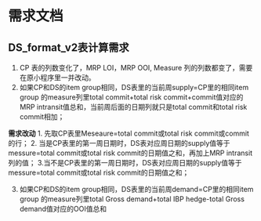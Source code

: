 # **需求文档**

## **DS_format_v2表计算需求**

1. CP 表的列数变化了，MRP LOI，MRP OOI, Measure 列的列数都变了，需要在原小程序里一并改动。
2. 如果CP和DS的item group相同，DS表里的当前周supply=CP里的相同item group 的measure列里total commit+total risk commit+commit值对应的MRP intransit值总和，当前周后面的日期列就只是total commit和total risk commit相加；

**需求改动**
    1. 先取CP表里Meseaure=total commit或total risk commit或commit的行；
    2. 当是CP表里的第一周日期时，DS表对应周日期的supply值等于messure=total commit或total risk commit的日期值之和，再加上MRP intransit列的值；
    3.当不是CP表里的第一周日期时，DS表对应周日期的supply值等于messure=total commit或total risk commit的日期值之和；

3. 如果CP和DS的item group相同，DS表里的当前周demand=CP里的相同item group 的measure列里total Gross demand+total IBP hedge-total Gross demand值对应的OOI值总和
